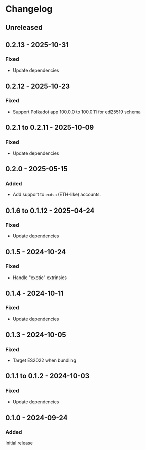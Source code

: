 # Changelog

## Unreleased

## 0.2.13 - 2025-10-31

### Fixed

- Update dependencies

## 0.2.12 - 2025-10-23

### Fixed

- Support Polkadot app 100.0.0 to 100.0.11 for ed25519 schema

## 0.2.1 to 0.2.11 - 2025-10-09

### Fixed

- Update dependencies

## 0.2.0 - 2025-05-15

### Added

- Add support to `ecdsa` (ETH-like) accounts.

## 0.1.6 to 0.1.12 - 2025-04-24

### Fixed

- Update dependencies

## 0.1.5 - 2024-10-24

### Fixed

- Handle "exotic" extrinsics

## 0.1.4 - 2024-10-11

### Fixed

- Update dependencies

## 0.1.3 - 2024-10-05

### Fixed

- Target ES2022 when bundling

## 0.1.1 to 0.1.2 - 2024-10-03

### Fixed

- Update dependencies

## 0.1.0 - 2024-09-24

### Added

Initial release
